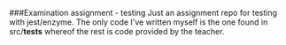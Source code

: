 ###Examination assignment - testing
Just an assignment repo for testing with jest/enzyme.
The only code I've written myself is the one found in src/__tests__ whereof the rest
is code provided by the teacher.
